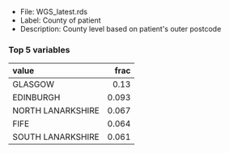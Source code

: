 

* File: WGS_latest.rds
* Label: County of patient
* Description: County level based on patient's outer postcode

### Top 5 variables
| value             |   frac |
|:------------------|-------:|
| GLASGOW           |  0.13  |
| EDINBURGH         |  0.093 |
| NORTH LANARKSHIRE |  0.067 |
| FIFE              |  0.064 |
| SOUTH LANARKSHIRE |  0.061 |
        